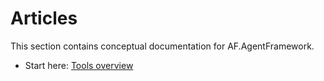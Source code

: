 # Articles

This section contains conceptual documentation for AF.AgentFramework.

- Start here: [Tools overview](tools/index.md)
